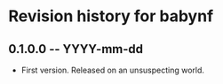 # Revision history for babynf

## 0.1.0.0 -- YYYY-mm-dd

* First version. Released on an unsuspecting world.
